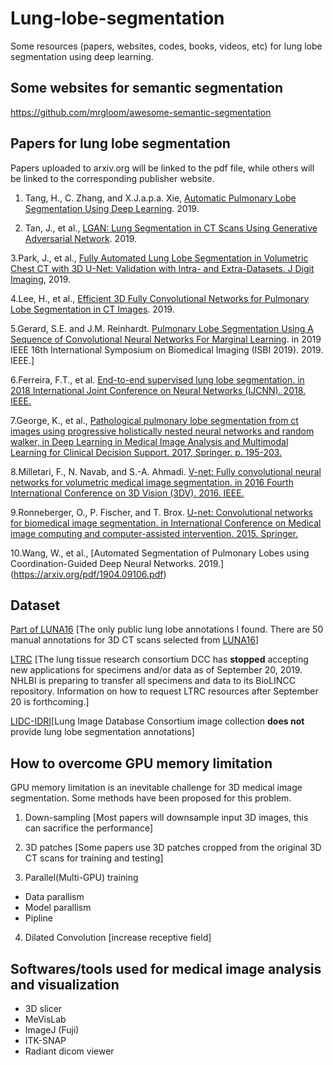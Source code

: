 # Lung-lobe-segmentation
Some resources (papers, websites, codes, books, videos, etc) for lung lobe segmentation using deep learning.

## Some websites for semantic segmentation
https://github.com/mrgloom/awesome-semantic-segmentation 

## Papers for lung lobe segmentation
Papers uploaded to arxiv.org will be linked to the pdf file, while others will be linked to the corresponding publisher website.

1. Tang, H., C. Zhang, and X.J.a.p.a. Xie, [Automatic Pulmonary Lobe Segmentation Using Deep Learning](https://arxiv.org/pdf/1903.09879.pdf). 2019.

2. Tan, J., et al., [LGAN: Lung Segmentation in CT Scans Using Generative Adversarial Network](https://arxiv.org/pdf/1901.03473.pdf). 2019.

3.Park, J., et al., [Fully Automated Lung Lobe Segmentation in Volumetric Chest CT with 3D U-Net: Validation with Intra- and Extra-Datasets. J Digit Imaging](https://www.ncbi.nlm.nih.gov/pubmed/31152273), 2019. 

4.Lee, H., et al., [Efficient 3D Fully Convolutional Networks for Pulmonary Lobe Segmentation in CT Images](https://arxiv.org/pdf/1909.07474.pdf). 2019.  

5.Gerard, S.E. and J.M. Reinhardt. [Pulmonary Lobe Segmentation Using A Sequence of Convolutional Neural Networks For Marginal Learning](https://ieeexplore.ieee.org/document/8759212). in 2019 IEEE 16th International Symposium on Biomedical Imaging (ISBI 2019). 2019. IEEE.] 

6.Ferreira, F.T., et al. [End-to-end supervised lung lobe segmentation. in 2018 International Joint Conference on Neural Networks (IJCNN). 2018. IEEE.](https://ieeexplore.ieee.org/document/8489677)  

7.George, K., et al., [Pathological pulmonary lobe segmentation from ct images using progressive holistically nested neural networks and random walker, in Deep Learning in Medical Image Analysis and Multimodal Learning for Clinical Decision Support. 2017, Springer. p. 195-203.](https://link.springer.com/chapter/10.1007/978-3-319-67558-9_23)  

8.Milletari, F., N. Navab, and S.-A. Ahmadi. [V-net: Fully convolutional neural networks for volumetric medical image segmentation. in 2016 Fourth International Conference on 3D Vision (3DV). 2016. IEEE.](https://arxiv.org/pdf/1606.04797.pdf)  

9.Ronneberger, O., P. Fischer, and T. Brox. [U-net: Convolutional networks for biomedical image segmentation. in International Conference on Medical image computing and computer-assisted intervention. 2015. Springer.](https://arxiv.org/pdf/1505.04597.pdf) 

10.Wang, W., et al., [Automated Segmentation of Pulmonary Lobes using Coordination-Guided Deep Neural Networks. 2019.]  (https://arxiv.org/pdf/1904.09106.pdf)

## Dataset

[Part of LUNA16](https://github.com/deep-voxel/automatic_pulmonary_lobe_segmentation_using_deep_learning) [The only public lung lobe annotations I found. There are 50 manual annotations for 3D CT scans selected from [LUNA16](https://luna16.grand-challenge.org/)]

[LTRC](https://ltrcpublic.com/) [The lung tissue research consortium DCC has **stopped** accepting new applications for specimens and/or data as of September 20, 2019. NHLBI is preparing to transfer all specimens and data to its BioLINCC repository. Information on how to request LTRC resources after September 20 is forthcoming.]

[LIDC-IDRI](https://wiki.cancerimagingarchive.net/display/Public/LIDC-IDRI)[Lung Image Database Consortium image collection **does not** provide lung lobe segmentation annotations]


## How to overcome GPU memory limitation
GPU memory limitation is an inevitable challenge for 3D medical image segmentation. Some methods have been proposed for this problem.

1. Down-sampling [Most papers will downsample input 3D images, this can sacrifice the performance]

2. 3D patches [Some papers use 3D patches cropped from the original 3D CT scans for training and testing]

3. Parallel(Multi-GPU) training 
  - Data parallism
  - Model parallism
  - Pipline
  

 
4. Dilated Convolution [increase receptive field]

## Softwares/tools used for medical image analysis and visualization
- 3D slicer
- MeVisLab
- ImageJ (Fuji)
- ITK-SNAP
- Radiant dicom viewer



